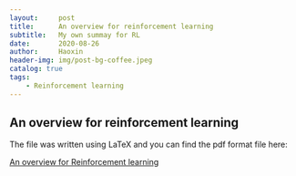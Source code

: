 ```yaml
---
layout:     post
title:      An overview for reinforcement learning
subtitle:   My own summay for RL
date:       2020-08-26
author:     Haoxin
header-img: img/post-bg-coffee.jpeg
catalog: true
tags:
    - Reinforcement learning
---
```


##  An overview for reinforcement learning  
The file was written using LaTeX and you can find the pdf format file here:  

[An overview for Reinforcement learning](https://github.com/Hanson-Liuhx/Personal-reading-notes/blob/master/Reinforcement%20Learning/An%20overview%20for%20RL--%E5%88%98%E6%B5%A9%E6%96%B0.pdf)




